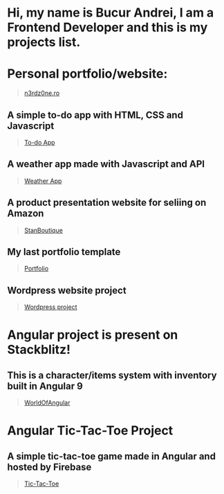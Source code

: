 # Hi, my name is Bucur Andrei, I am a Frontend Developer and this is my projects list.

# Personal portfolio/website: 
> [n3rdz0ne.ro](https://n3rdz0ne.ro)


## A simple to-do app with HTML, CSS and Javascript
> [To-do App](https://tabask0.github.io/TodoApp)

## A weather app made with Javascript and API
> [Weather App](https://n3rdz0ne.ro/WeatherApp/)

## A product presentation website for seliing on Amazon 
> [StanBoutique](https://tabask0.github.io/StanBoutique/)

## My last portfolio template
> [Portfolio](https://tabask0.github.io/PortfolioTemplate/)

## Wordpress website project
> [Wordpress project](https://scoalamionescu.ro/)

#  Angular project is present on Stackblitz!
## This is a character/items system with inventory built in Angular 9

> [WorldOfAngular](https://stackblitz.com/edit/angular-ivy-y4rgap)

# Angular Tic-Tac-Toe Project
## A  simple tic-tac-toe game made in Angular and hosted by Firebase
> [Tic-Tac-Toe](https://emency-31de2.web.app/)
